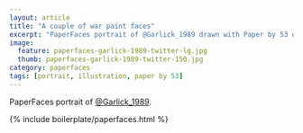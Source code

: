 ```yaml
---
layout: article
title: "A couple of war paint faces"
excerpt: "PaperFaces portrait of @Garlick_1989 drawn with Paper by 53 on an iPad."
image: 
  feature: paperfaces-garlick-1989-twitter-lg.jpg
  thumb: paperfaces-garlick-1989-twitter-150.jpg
category: paperfaces
tags: [portrait, illustration, paper by 53]
---
```


PaperFaces portrait of [@Garlick_1989](http://twitter.com/Garlick_1989).

{% include boilerplate/paperfaces.html %}